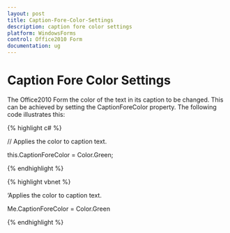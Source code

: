 ```yaml
---
layout: post
title: Caption-Fore-Color-Settings
description: caption fore color settings
platform: WindowsForms
control: Office2010 Form
documentation: ug
---
```


# Caption Fore Color Settings

The Office2010 Form the color of the text in its caption to be changed. This can be achieved by setting the CaptionForeColor property. The following code illustrates this:


{% highlight c# %}

// Applies the color to caption text.

this.CaptionForeColor = Color.Green;

{% endhighlight %}

{% highlight vbnet %}

‘Applies the color to caption text.

Me.CaptionForeColor = Color.Green

{% endhighlight %}